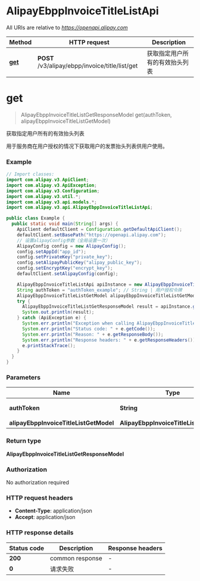 # AlipayEbppInvoiceTitleListApi

All URIs are relative to *https://openapi.alipay.com*

| Method | HTTP request | Description |
|------------- | ------------- | -------------|
| [**get**](AlipayEbppInvoiceTitleListApi.md#get) | **POST** /v3/alipay/ebpp/invoice/title/list/get | 获取指定用户所有的有效抬头列表 |


<a name="get"></a>
# **get**
> AlipayEbppInvoiceTitleListGetResponseModel get(authToken, alipayEbppInvoiceTitleListGetModel)

获取指定用户所有的有效抬头列表

用于服务商在用户授权的情况下获取用户的发票抬头列表供用户使用。

### Example
```java
// Import classes:
import com.alipay.v3.ApiClient;
import com.alipay.v3.ApiException;
import com.alipay.v3.Configuration;
import com.alipay.v3.util.*;
import com.alipay.v3.api.models.*;
import com.alipay.v3.api.AlipayEbppInvoiceTitleListApi;

public class Example {
  public static void main(String[] args) {
    ApiClient defaultClient = Configuration.getDefaultApiClient();
    defaultClient.setBasePath("https://openapi.alipay.com");
    // 设置alipayConfig参数（全局设置一次）
    AlipayConfig config = new AlipayConfig();
    config.setAppId("app_id");
    config.setPrivateKey("private_key");
    config.setAlipayPublicKey("alipay_public_key");
    config.setEncryptKey("encrypt_key");
    defaultClient.setAlipayConfig(config);

    AlipayEbppInvoiceTitleListApi apiInstance = new AlipayEbppInvoiceTitleListApi(defaultClient);
    String authToken = "authToken_example"; // String | 用户授权令牌
    AlipayEbppInvoiceTitleListGetModel alipayEbppInvoiceTitleListGetModel = new AlipayEbppInvoiceTitleListGetModel(); // AlipayEbppInvoiceTitleListGetModel | 
    try {
      AlipayEbppInvoiceTitleListGetResponseModel result = apiInstance.get(authToken, alipayEbppInvoiceTitleListGetModel);
      System.out.println(result);
    } catch (ApiException e) {
      System.err.println("Exception when calling AlipayEbppInvoiceTitleListApi#get");
      System.err.println("Status code: " + e.getCode());
      System.err.println("Reason: " + e.getResponseBody());
      System.err.println("Response headers: " + e.getResponseHeaders());
      e.printStackTrace();
    }
  }
}
```

### Parameters

| Name | Type | Description  | Notes |
|------------- | ------------- | ------------- | -------------|
| **authToken** | **String**| 用户授权令牌 | [optional] |
| **alipayEbppInvoiceTitleListGetModel** | **AlipayEbppInvoiceTitleListGetModel**|  | [optional] |

### Return type

**AlipayEbppInvoiceTitleListGetResponseModel**

### Authorization

No authorization required

### HTTP request headers

 - **Content-Type**: application/json
 - **Accept**: application/json

### HTTP response details
| Status code | Description | Response headers |
|-------------|-------------|------------------|
| **200** | common response |  -  |
| **0** | 请求失败 |  -  |

